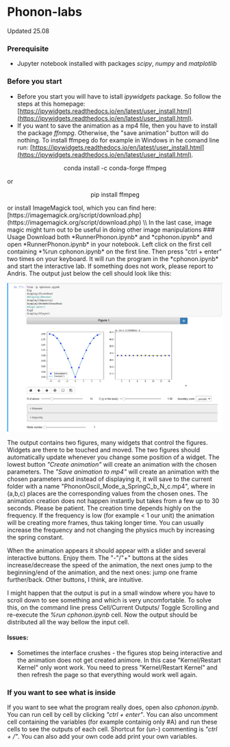 # Phonon-labs
Updated 25.08
### Prerequisite
* Jupyter notebook installed with packages *scipy*, *numpy* and *matplotlib*
### Before you start
* Before you start you will have to istall *ipywidgets* package. So follow the steps at this homepage:[https://ipywidgets.readthedocs.io/en/latest/user_install.html](https://ipywidgets.readthedocs.io/en/latest/user_install.html).
* If you want to save the animation as a mp4 file, then you have to install the package *ffnmpg*. Otherwise, the "save animation" button will do nothing. To install ffmpeg do for example in Windows in he comand line run:
[https://ipywidgets.readthedocs.io/en/latest/user_install.html](https://ipywidgets.readthedocs.io/en/latest/user_install.html).
<p align="center">
  conda install -c conda-forge ffmpeg
</p>
or
<p align="center">
  pip install ffmpeg
</p>
or install ImageMagick tool, which you can find here:
[https://imagemagick.org/script/download.php](https://imagemagick.org/script/download.php) \\
In the last case, image magic might turn out to be useful in doing other image manipulations
### Usage
Download both *RunnerPhonon.ipynb* and *cphonon.ipynb* and open *RunnerPhonon.ipynb* in your notebook.
Left click on the first cell containing *%run cphonon.ipynb* on the first line. Then press "ctrl + enter" two times on your keyboard. It will run the program in the *cphonon.ipynb* and start the interactive lab. If something does not work, please report to Andris.
The output just below the cell should look like this:

![alt text](https://github.com/AndrissP/Phonon-labs/blob/master/Example.png "Logo Title Text 1")

The output contains two figures, many widgets that control the figures. Widgets are there to be touched and moved. The two figures should automatically update whenever you change some position of a widget. The lowest button *"Create animation"* will create an animation with the chosen parameters. The *"Save animation to mp4"* will create an animation with the chosen parameters and instead of displaying it, it will save to the current folder with a name "PhononOscil_Mode_a_SpringC_b_N_c.mp4", where in (a,b,c) places are the corresponding values from the chosen ones. The animation creation does not happen instantly but takes from a few up to 30 seconds. Please be patient. The creation time depends highly on the frequency. If the frequency is low (for example < 1 our unit) the animation will be creating more frames, thus taking longer time. You can usually increase the frequency and not changing the physics much by increasing the spring constant. 

When the animation appears it should appear with a slider and several interactive buttons. Enjoy them. The "-"/"+" buttons at the sides increase/decrease the speed of the animation, the next ones jump to the beginning/end of the animation, and the next ones: jump one frame further/back. Other buttons, I think, are intuitive.

I might happen that the output is put in a small window where you have to scroll down to see something and which is very uncomfortable. To solve this, on the command line press Cell/Current Outputs/ Toggle Scrolling and re-execute the *%run cphonon.ipynb* cell. Now the output should be distributed all the way bellow the input cell.


#### Issues:
* Sometimes the interface crushes - the figures stop being interactive and the animation does not get created animore. In this case "Kernel/Restart Kernel" only wont work. You need to press "Kernel/Restart Kernel" and then refresh the page so that everything would work well again.


### If you want to see what is inside
If you want to see what the program really does, open also *cphonon.ipynb*. You can run cell by cell by clicking *"ctrl + enter"*. You can also uncomment cell containing the variables (for example containig only #A) and run these cells to see the outputs of each cell. Shortcut for (un-) commenting is *"ctrl + /"*. You can also add your own code add print your own variables. 
